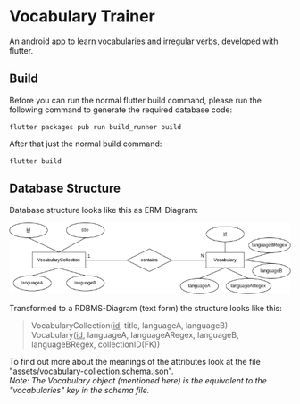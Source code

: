 # Vocabulary Trainer

An android app to learn vocabularies and irregular verbs, developed with flutter.

## Build

Before you can run the normal flutter build command, 
please run the following command to generate the required database code:

```shell
flutter packages pub run build_runner build
```

After that just the normal build command:

```shell
flutter build
```

## Database Structure

Database structure looks like this as ERM-Diagram:

![Database structure as erm diagram](./ERM.png "ERM-Diagram")

Transformed to a RDBMS-Diagram (text form) the structure looks like this:

> VocabularyCollection(<u>id</u>, title, languageA, languageB)\
Vocabulary(<u>id</u>, languageA, languageARegex, languageB, languageBRegex, collectionID(FK))
>

To find out more about the meanings of the attributes look at
the file ["assets/vocabulary-collection.schema.json"](assets/vocabulary-collection.schema.json).\
*Note: The Vocabulary object (mentioned here) is the equivalent to 
the "vocabularies" key in the schema file.*